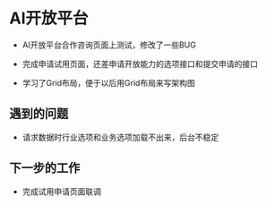# AI开放平台

- AI开放平台合作咨询页面上测试，修改了一些BUG

- 完成申请试用页面，还差申请开放能力的选项接口和提交申请的接口

- 学习了Grid布局，便于以后用Grid布局来写架构图

## 遇到的问题

- 请求数据时行业选项和业务选项加载不出来，后台不稳定


## 下一步的工作

- 完成试用申请页面联调